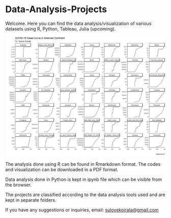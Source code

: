 # Data-Analysis-Projects
Welcome. Here you can find the data analysis/visualization of various datasets using R, Python, Tableau, Julia (upcoming). 

![alt text](https://raw.githubusercontent.com/sulovek/Data-Analysis-Projects/master/R/Coronavirus%20Curve%20(Selected%20Countries)/Rplot01.jpeg)

The analysis done using R can be found in Rmarkdown format. The codes and visualization can be downloaded in a PDF format. 

Data analysis done in Python is kept in ipynb file which can be visible from the browser. 

The projects are classified according to the data analysis tools used and are kept in separate folders. 

If you have any suggestions or inquiries, email: sulovekoirala@gmail.com
